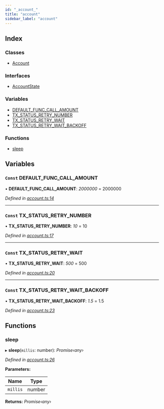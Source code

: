 ```yaml
---
id: "_account_"
title: "account"
sidebar_label: "account"
---
```


## Index

### Classes

* [Account](../classes/_account_.account.md)

### Interfaces

* [AccountState](../interfaces/_account_.accountstate.md)

### Variables

* [DEFAULT_FUNC_CALL_AMOUNT](_account_.md#const-default_func_call_amount)
* [TX_STATUS_RETRY_NUMBER](_account_.md#const-tx_status_retry_number)
* [TX_STATUS_RETRY_WAIT](_account_.md#const-tx_status_retry_wait)
* [TX_STATUS_RETRY_WAIT_BACKOFF](_account_.md#const-tx_status_retry_wait_backoff)

### Functions

* [sleep](_account_.md#sleep)

## Variables

### `Const` DEFAULT_FUNC_CALL_AMOUNT

• **DEFAULT_FUNC_CALL_AMOUNT**: *2000000* = 2000000

*Defined in [account.ts:14](https://github.com/nearprotocol/nearlib/blob/57ba3df/src.ts/account.ts#L14)*

___

### `Const` TX_STATUS_RETRY_NUMBER

• **TX_STATUS_RETRY_NUMBER**: *10* = 10

*Defined in [account.ts:17](https://github.com/nearprotocol/nearlib/blob/57ba3df/src.ts/account.ts#L17)*

___

### `Const` TX_STATUS_RETRY_WAIT

• **TX_STATUS_RETRY_WAIT**: *500* = 500

*Defined in [account.ts:20](https://github.com/nearprotocol/nearlib/blob/57ba3df/src.ts/account.ts#L20)*

___

### `Const` TX_STATUS_RETRY_WAIT_BACKOFF

• **TX_STATUS_RETRY_WAIT_BACKOFF**: *1.5* = 1.5

*Defined in [account.ts:23](https://github.com/nearprotocol/nearlib/blob/57ba3df/src.ts/account.ts#L23)*

## Functions

###  sleep

▸ **sleep**(`millis`: number): *Promise‹any›*

*Defined in [account.ts:26](https://github.com/nearprotocol/nearlib/blob/57ba3df/src.ts/account.ts#L26)*

**Parameters:**

Name | Type |
------ | ------ |
`millis` | number |

**Returns:** *Promise‹any›*
